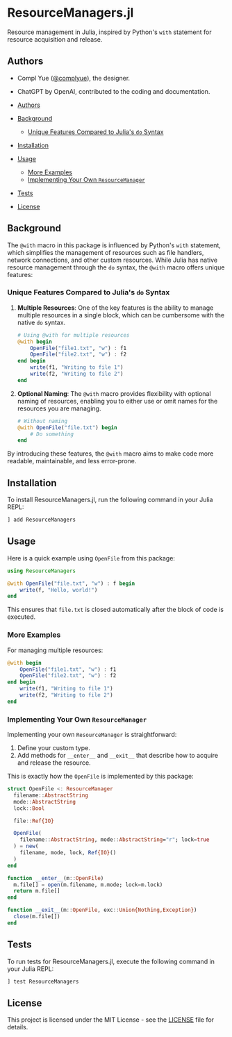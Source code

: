 # ResourceManagers.jl

Resource management in Julia, inspired by Python's `with` statement for resource acquisition and release.

## Authors

- Compl Yue ([@complyue](https://github.com/complyue)), the designer.
- ChatGPT by OpenAI, contributed to the coding and documentation.

- [Authors](#authors)
- [Background](#background)
  - [Unique Features Compared to Julia's `do` Syntax](#unique-features-compared-to-julias-do-syntax)
- [Installation](#installation)
- [Usage](#usage)
  - [More Examples](#more-examples)
  - [Implementing Your Own `ResourceManager`](#implementing-your-own-resourcemanager)
- [Tests](#tests)
- [License](#license)


## Background

The `@with` macro in this package is influenced by Python's `with` statement, which simplifies the management of resources such as file handlers, network connections, and other custom resources. While Julia has native resource management through the `do` syntax, the `@with` macro offers unique features:

### Unique Features Compared to Julia's `do` Syntax

1. **Multiple Resources**: One of the key features is the ability to manage multiple resources in a single block, which can be cumbersome with the native `do` syntax.

   ```julia
   # Using @with for multiple resources
   @with begin
       OpenFile("file1.txt", "w") : f1
       OpenFile("file2.txt", "w") : f2
   end begin
       write(f1, "Writing to file 1")
       write(f2, "Writing to file 2")
   end
   ```

2. **Optional Naming**: The `@with` macro provides flexibility with optional naming of resources, enabling you to either use or omit names for the resources you are managing.

   ```julia
   # Without naming
   @with OpenFile("file.txt") begin
       # Do something
   end
   ```

By introducing these features, the `@with` macro aims to make code more readable, maintainable, and less error-prone.

## Installation

To install ResourceManagers.jl, run the following command in your Julia REPL:

```julia
] add ResourceManagers
```

## Usage

Here is a quick example using `OpenFile` from this package:

```julia
using ResourceManagers

@with OpenFile("file.txt", "w") : f begin
    write(f, "Hello, world!")
end
```

This ensures that `file.txt` is closed automatically after the block of code is executed.

### More Examples

For managing multiple resources:

```julia
@with begin
    OpenFile("file1.txt", "w") : f1
    OpenFile("file2.txt", "w") : f2
end begin
    write(f1, "Writing to file 1")
    write(f2, "Writing to file 2")
end
```

### Implementing Your Own `ResourceManager`

Implementing your own `ResourceManager` is straightforward:

1. Define your custom type.
2. Add methods for `__enter__` and `__exit__` that describe how to acquire and release the resource.

This is exactly how the `OpenFile` is implemented by this package:

```julia
struct OpenFile <: ResourceManager
  filename::AbstractString
  mode::AbstractString
  lock::Bool

  file::Ref{IO}

  OpenFile(
    filename::AbstractString, mode::AbstractString="r"; lock=true
  ) = new(
    filename, mode, lock, Ref{IO}()
  )
end

function __enter__(m::OpenFile)
  m.file[] = open(m.filename, m.mode; lock=m.lock)
  return m.file[]
end

function __exit__(m::OpenFile, exc::Union{Nothing,Exception})
  close(m.file[])
end
```

## Tests

To run tests for ResourceManagers.jl, execute the following command in your Julia REPL:

```julia
] test ResourceManagers
```

## License

This project is licensed under the MIT License - see the [LICENSE](LICENSE) file for details.
